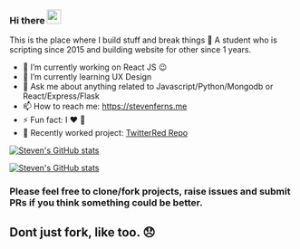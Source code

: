 ### Hi there <a href="https://www.stevenferns.me"/><img src="https://media.giphy.com/media/hvRJCLFzcasrR4ia7z/giphy.gif" width="25px"></a>
This is the place where I build stuff and break things :rofl: A student who is scripting since 2015 and building website for other since 1 years.

- 🔭 I’m currently working on React JS :wink:
- 🌱 I’m currently learning UX Design
- 💬 Ask me about anything related to Javascript/Python/Mongodb or React/Express/Flask
- 📫 How to reach me: https://stevenferns.me
- ⚡ Fun fact: I :heart: :pizza:
- 🍖 Recently worked project: <a href="https://github.com/stark1996/TwitterRed">TwitterRed Repo</a>

[![Steven's GitHub stats](https://github-readme-stats.vercel.app/api?username=stark1996&count_private=true&show_icons=true&custom_title=Steven%27s%20Github%20Stats)](https://github.com/stark1996/stark1996.github.io)

[![Steven's GitHub stats](https://github-readme-stats.vercel.app/api/top-langs/?username=stark1996&layout=compact)](https://github.com/stark1996/stark1996.github.io)

### Please feel free to clone/fork projects, raise issues and submit PRs if you think something could be better.
## Dont just fork, like too. 😞 
